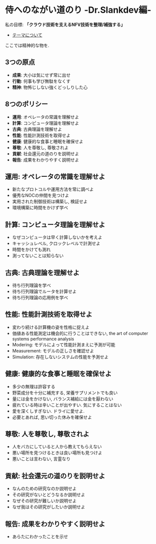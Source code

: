 
# 侍へのながい道のり -Dr.Slankdev編-

私の目標: **「クラウド技術を支えるNFV技術を整理/補強する」**

- [テーマについて](./theme.html)

ここでは精神的な物を.

## 3つの原点

- **成果**: 大小は気にせず常に出せ
- **行動**: 何事も学び無駄をなくす
- **精神**: 物怖じしない強くどっしりした心

## 8つのポリシー

- **運用**: オペレータの常識を理解せよ
- **計算**: コンピュータ理論を理解せよ
- **古典**: 古典理論を理解せよ
- **性能**: 性能計測技術を取得せよ
- **健康**: 健康的な食事と睡眠を確保せよ
- **尊敬**: 人を尊敬し, 尊敬されよ
- **貢献**: 社会還元の道のりを説明せよ
- **報告**: 成果をわかりやすく説明せよ

## 運用: オペレータの常識を理解せよ

- 新たなプロトコルや運用方法を常に調べよ
- 優秀なNOCの仲間を見つけよ
- 実用された制御技術は構築し, 検証せよ
- 環境構築に時間をかけず学べ

## 計算: コンピュータ理論を理解せよ

- なぜコンピュータは早く計算しないかを考えよ
- キャッシュレベル, クロックレベルで計測せよ
- 時間をかけても測れ
- 測ってないことは知らない

## 古典: 古典理論を理解せよ

- 待ち行列理論を学べ
- 待ち行列理論でルータを計算せよ
- 待ち行列理論の応用例を学べ

## 性能: 性能計測技術を取得せよ

- 変わり続ける計算機の姿を性格に捉えよ
- 価値ある性能測定は機会的に行うことはできない,
  the art of computer systems performance analysis
- Modering: モデルによって性能計測まえに予測が可能
- Measurement: モデルの正しさを確認せよ
- Simulation: 存在しないシステムの性能を予測せよ

## 健康: 健康的な食事と睡眠を確保せよ

- 多少の無理は許容する
- 野菜成分を十分に補充する, 栄養サプリメントでも良い
- 量には金をかけない, バランス補給には金を厭わない
- 疲れている時は辛いことが出やすい. 気にすることはない
- 愛を深くしすぎない. ドライに愛せよ.
- 必要とあれば, 思い切った休みを確保せよ

## 尊敬: 人を尊敬し, 尊敬されよ

- 人をバカにしていると人から教えてもらえない
- 悪い場所を見つけるときは良い場所も見つけよ
- 悪いことは言わない, 言霊なり

## 貢献: 社会還元の道のりを説明せよ

- なんのための研究なのか説明せよ
- その研究がないとどうなるか説明せよ
- なぜその研究が難しいか説明せよ
- なぜ我はその研究がしたいか説明せよ

## 報告: 成果をわかりやすく説明せよ

- あらたにわかったことを示せ


